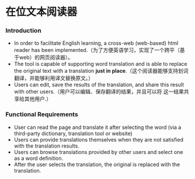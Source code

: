 # 在位文本阅读器

### Introduction

- In order to facilitate English learning, a cross-web (web-based) html reader has been implemented.（为了⽅便英语学习，实现了⼀个跨平（基于web）的⽹⻚阅读器）。
- The tool is capable of supporting word translation and is able to replace the original text with a translation **just in place**.（这个阅读器能够⽀持划词翻译，并能够利⽤译⽂替换原⽂。）
- Users can edit, save the results of the translation, and share this result with other users.（⽤户可以编辑、保存翻译的结果，并且可以将 这⼀结果共享给其他⽤户.）



### Functional Requirements

- User can read the page and translate it after selecting the word (via a third-party dictionary, translation tool or website)
- Users can provide translations themselves when they are not satisfied with the translation results.
- Users can browse translations provided by other users and select one as a word definition.
- After the user selects the translation, the original is replaced with the translation.
